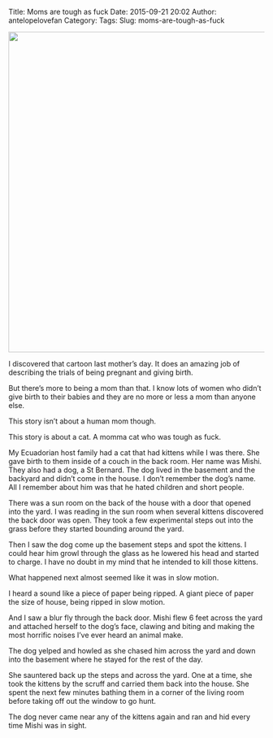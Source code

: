 Title: Moms are tough as fuck
Date: 2015-09-21 20:02
Author: antelopelovefan
Category: 
Tags: 
Slug: moms-are-tough-as-fuck

<img src="https://cdn-images-1.medium.com/max/800/1*Oilk9Je9wp9X8LzOpjDb3Q.jpeg" width="802" height="631" />

I discovered that cartoon last mother’s day. It does an amazing job of describing the trials of being pregnant and giving birth.

But there’s more to being a mom than that. I know lots of women who didn’t give birth to their babies and they are no more or less a mom than anyone else.

This story isn’t about a human mom though.

This story is about a cat. A momma cat who was tough as fuck.

My Ecuadorian host family had a cat that had kittens while I was there. She gave birth to them inside of a couch in the back room. Her name was Mishi. They also had a dog, a St Bernard. The dog lived in the basement and the backyard and didn’t come in the house. I don’t remember the dog’s name. All I remember about him was that he hated children and short people.

There was a sun room on the back of the house with a door that opened into the yard. I was reading in the sun room when several kittens discovered the back door was open. They took a few experimental steps out into the grass before they started bounding around the yard.

Then I saw the dog come up the basement steps and spot the kittens. I could hear him growl through the glass as he lowered his head and started to charge. I have no doubt in my mind that he intended to kill those kittens.

What happened next almost seemed like it was in slow motion.

I heard a sound like a piece of paper being ripped. A giant piece of paper the size of house, being ripped in slow motion.

And I saw a blur fly through the back door. Mishi flew 6 feet across the yard and attached herself to the dog’s face, clawing and biting and making the most horrific noises I’ve ever heard an animal make.

The dog yelped and howled as she chased him across the yard and down into the basement where he stayed for the rest of the day.

She sauntered back up the steps and across the yard. One at a time, she took the kittens by the scruff and carried them back into the house. She spent the next few minutes bathing them in a corner of the living room before taking off out the window to go hunt.

The dog never came near any of the kittens again and ran and hid every time Mishi was in sight.

